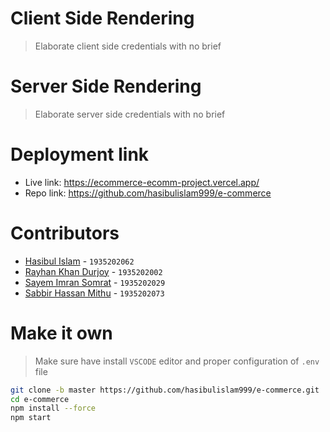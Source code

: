 # Client Side Rendering

> Elaborate client side credentials with no brief

# Server Side Rendering

> Elaborate server side credentials with no brief

# Deployment link

- Live link: https://ecommerce-ecomm-project.vercel.app/
- Repo link: https://github.com/hasibulislam999/e-commerce

# Contributors

- [Hasibul Islam](https://github.com/hasibulislam999) - `1935202062`
- [Rayhan Khan Durjoy](https://github.com/RKD021) - `1935202002`
- [Sayem Imran Somrat](https://github.com/sayemsomrat01) - `1935202029`
- [Sabbir Hassan Mithu](https://github.com/sh-mithu) - `1935202073`

# Make it own

> Make sure have install `VSCODE` editor and proper configuration of `.env` file

```bash
git clone -b master https://github.com/hasibulislam999/e-commerce.git
cd e-commerce
npm install --force
npm start
```
